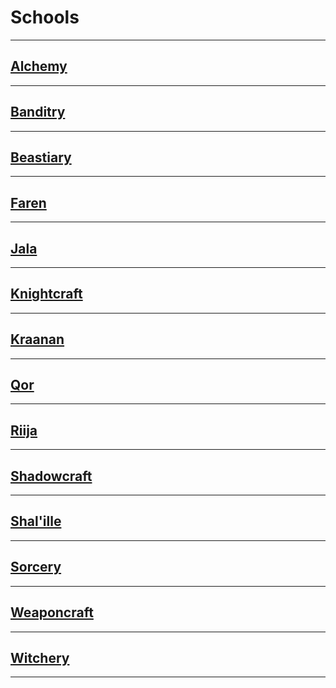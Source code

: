 # Schools

---

## [Alchemy](schools/alchemy.md)



---

## [Banditry](schools/banditry.md)



---

## [Beastiary](schools/beastiary.md)



---

## [Faren](schools/faren.md)



---

## [Jala](schools/jala.md)



---

## [Knightcraft](schools/knightcraft.md)



---

## [Kraanan](schools/kraanan.md)



---

## [Qor](schools/qor.md)



---

## [Riija](schools/riija.md)



---

## [Shadowcraft](schools/shadowcraft.md)



---

## [Shal'ille](schools/shalille.md)



---

## [Sorcery](schools/sorcery.md)



---

## [Weaponcraft](schools/weaponcraft.md)



---

## [Witchery](schools/witchery.md)



---
